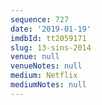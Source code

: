 ```yaml
---
sequence: 727
date: '2019-01-19'
imdbId: tt2059171
slug: 13-sins-2014
venue: null
venueNotes: null
medium: Netflix
mediumNotes: null
---
```


